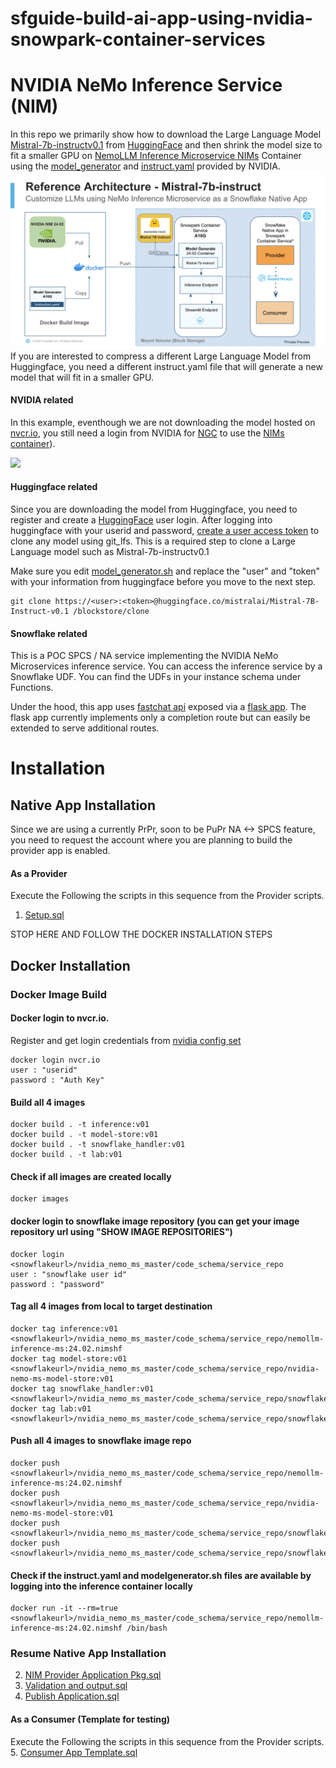 # sfguide-build-ai-app-using-nvidia-snowpark-container-services

# NVIDIA NeMo Inference Service (NIM)

In this repo we primarily show how to download the Large Language Model [Mistral-7b-instructv0.1](https://huggingface.co/mistralai/Mistral-7B-Instruct-v0.1) from [HuggingFace](https://huggingface.co/) and then shrink the model size to fit a smaller GPU on [NemoLLM Inference Microservice NIMs](https://registry.ngc.nvidia.com/orgs/ohlfw0olaadg/teams/ea-participants/containers/nemollm-inference-ms/tags) Container using the [model_generator](https://github.com/Snowflake-Labs/sfguide-build-ai-app-using-nvidia-snowpark-container-services/blob/main/docker/inference/modelgenerator.sh) and [instruct.yaml](https://github.com/Snowflake-Labs/sfguide-build-ai-app-using-nvidia-snowpark-container-services/blob/main/docker/inference/instruct.yaml) provided by NVIDIA.
![](https://github.com/Snowflake-Labs/sfguide-build-ai-app-using-nvidia-snowpark-container-services/blob/main/NVIDIA%20Mistral%207B%20NIMS%20on%20SPCS.png)
If you are interested to compress a different Large Language Model from Huggingface, you need a different instruct.yaml file that will generate a new model that will fit in a smaller GPU.

#### NVIDIA related

In this example, eventhough we are not downloading the model hosted on [nvcr.io](https://registry.ngc.nvidia.com/orgs/ohlfw0olaadg/teams/ea-participants/containers/nemollm-inference-ms/tags), you still need a login from NVIDIA for [NGC](https://ngc.nvidia.com/signin) to use the [NIMs container](https://registry.ngc.nvidia.com/orgs/ohlfw0olaadg/teams/ea-participants/containers/nemollm-inference-ms/tags)).

![](./NVIDIA-NeMo.gif)

#### Huggingface related

Since you are downloading the model from Huggingface, you need to register and create a [HuggingFace](https://huggingface.co/) user login. After logging into huggingface with your userid and password, [create a user access token](https://huggingface.co/docs/hub/en/security-tokens) to clone any model using git_lfs. This is a required step to clone a Large Language model such as Mistral-7b-instructv0.1  

Make sure you edit [model_generator.sh](https://github.com/Snowflake-Labs/sfguide-build-ai-app-using-nvidia-snowpark-container-services/blob/main/docker/inference/modelgenerator.sh) and replace the "user" and "token" with your information from huggingface before you move to the next step.

```
git clone https://<user>:<token>@huggingface.co/mistralai/Mistral-7B-Instruct-v0.1 /blockstore/clone

```

#### Snowflake related

This is a POC SPCS / NA service implementing the NVIDIA NeMo Microservices inference service. You can access the inference service by a Snowflake UDF. You can find the UDFs in your instance schema under Functions.

Under the hood, this app uses [fastchat api](https://github.com/lm-sys/FastChat/blob/main/docs/openai_api.md) exposed via a [flask app](https://flask.palletsprojects.com/en/3.0.x/).  The flask app currently implements only a completion route but can easily be extended to serve additional routes.

# Installation

## Native App Installation 

Since we are using a currently PrPr, soon to be PuPr NA <-> SPCS feature, you need to request the account where you are planning to build the provider app is enabled.

#### As a Provider  
Execute the Following the scripts in this sequence from the Provider scripts.  
1. [Setup.sql](https://github.com/Snowflake-Labs/sfguide-build-ai-app-using-nvidia-snowpark-container-services/blob/main/Native%20App/Provider/01%20Setup.sql)

STOP HERE AND FOLLOW THE DOCKER INSTALLATION STEPS
## Docker Installation

### Docker Image Build 

#### Docker login to nvcr.io. 
Register and get login credentials from [nvidia config set](https://org.ngc.nvidia.com/setup/api-key)

```
docker login nvcr.io  
user : "userid"  
password : "Auth Key"      
```

#### Build all 4 images
```
docker build . -t inference:v01     
docker build . -t model-store:v01  
docker build . -t snowflake_handler:v01  
docker build . -t lab:v01  
```
#### Check if all images are created locally

```
docker images  
```

#### docker login to snowflake image repository (you can get your image repository url using "SHOW IMAGE REPOSITORIES")
```
docker login <snowflakeurl>/nvidia_nemo_ms_master/code_schema/service_repo  
user : "snowflake user id"
password : "password" 
```

#### Tag all 4 images from local to target destination

```
docker tag inference:v01 <snowflakeurl>/nvidia_nemo_ms_master/code_schema/service_repo/nemollm-inference-ms:24.02.nimshf  
docker tag model-store:v01 <snowflakeurl>/nvidia_nemo_ms_master/code_schema/service_repo/nvidia-nemo-ms-model-store:v01  
docker tag snowflake_handler:v01 <snowflakeurl>/nvidia_nemo_ms_master/code_schema/service_repo/snowflake_handler:v0.4  
docker tag lab:v01 <snowflakeurl>/nvidia_nemo_ms_master/code_schema/service_repo/snowflake_jupyterlab:v0.1  
```

#### Push all 4 images to snowflake image repo

```
docker push <snowflakeurl>/nvidia_nemo_ms_master/code_schema/service_repo/nemollm-inference-ms:24.02.nimshf  
docker push <snowflakeurl>/nvidia_nemo_ms_master/code_schema/service_repo/nvidia-nemo-ms-model-store:v01  
docker push <snowflakeurl>/nvidia_nemo_ms_master/code_schema/service_repo/snowflake_handler:v0.4  
docker push <snowflakeurl>/nvidia_nemo_ms_master/code_schema/service_repo/snowflake_jupyterlab:v0.1  
```

#### Check if the instruct.yaml and modelgenerator.sh files are available by logging into the inference container locally
```
docker run -it --rm=true <snowflakeurl>/nvidia_nemo_ms_master/code_schema/service_repo/nemollm-inference-ms:24.02.nimshf /bin/bash  
```

### Resume Native App Installation

2. [NIM Provider Application Pkg.sql](https://github.com/Snowflake-Labs/sfguide-build-ai-app-using-nvidia-snowpark-container-services/blob/main/Native%20App/Provider/02%20nims_app_pkg.sql)  
3. [Validation and output.sql](https://github.com/Snowflake-Labs/sfguide-build-ai-app-using-nvidia-snowpark-container-services/blob/main/Native%20App/Provider/03%20Validation%20and%20Output.sql)  
4. [Publish Application.sql](https://github.com/Snowflake-Labs/sfguide-build-ai-app-using-nvidia-snowpark-container-services/blob/main/Native%20App/Provider/04%20Publish%20Application.sql)  
  
#### As a Consumer (Template for testing)  
Execute the Following the scripts in this sequence from the Provider scripts.  
5. [Consumer App Template.sql](https://github.com/Snowflake-Labs/sfguide-build-ai-app-using-nvidia-snowpark-container-services/blob/main/Native%20App/Consumer/05%20Consumer%20App%20Template.sql) 


